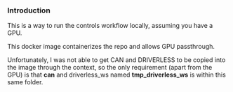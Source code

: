 ### Introduction
This is a way to run the controls workflow locally, assuming you have a GPU.

This docker image containerizes the repo and allows GPU passthrough.

Unfortunately, I was not able to get CAN and DRIVERLESS to be copied into the image through the context, so the only requirement (apart from the GPU) is that **can** and driverless_ws named **tmp_driverless_ws** is within this same folder.
